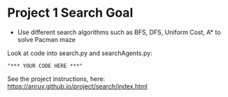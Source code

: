 # Project 1 Search Goal

* Use different search algorithms such as BFS, DFS, Uniform Cost, A* to solve Pacman maze

Look at code into search.py and searchAgents.py:
```
"*** YOUR CODE HERE ***"
```

See the project instructions, here: https://anruv.github.io/project/search/index.html
